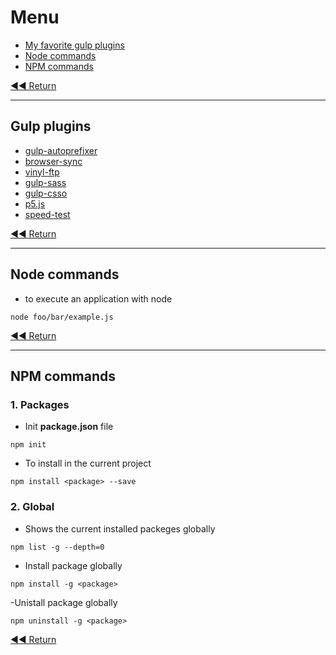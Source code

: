 # Menu
* [My favorite gulp plugins](#gulp-plugins)
* [Node commands](#node-commands)
* [NPM commands](#npm-commands)

[◀◀ Return](../)

___

## Gulp plugins
- [gulp-autoprefixer](https://www.npmjs.com/package/gulp-autoprefixer)
- [browser-sync](https://www.npmjs.com/package/browser-sync)
- [vinyl-ftp](https://www.npmjs.com/package/vinyl-ftp)
- [gulp-sass](https://www.npmjs.com/package/gulp-sass)
- [gulp-csso](https://www.npmjs.com/package/gulp-csso)
- [p5.js](https://www.npmjs.com/package/p5)
- [speed-test](https://www.npmjs.com/package/speed-test)

[◀◀ Return](readme.md#menu)

___

## Node commands
- to execute an application with node
```node
node foo/bar/example.js
```

[◀◀ Return](readme.md#menu)

___

## NPM commands

### 1. Packages
- Init **package.json** file
```node
npm init
```
- To install in the current project
```node
npm install <package> --save
```

### 2. Global
- Shows the current installed packeges globally
```node
npm list -g --depth=0
```
- Install package globally
```node
npm install -g <package>
```
-Unistall package globally
```node
npm uninstall -g <package>
```

[◀◀ Return](readme.md#menu)
